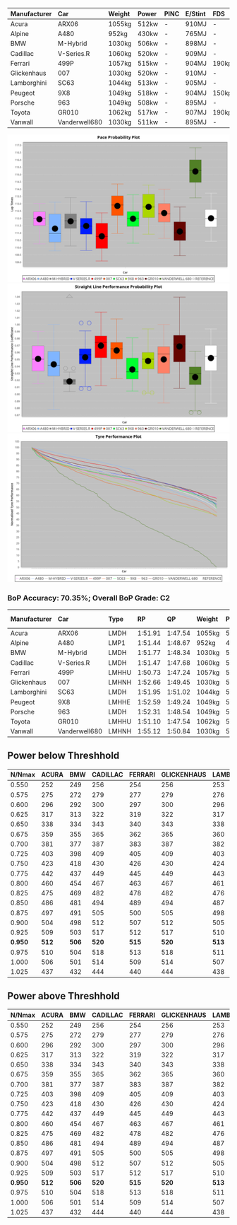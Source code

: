 |Manufacturer|Car|Weight|Power|PINC|E/Stint|FDS|
|:-|:-|:-|:-|:-|:-|:-|
|Acura|ARX06|1055kg|512kw|-|910MJ|-|
|Alpine|A480|952kg|430kw|-|765MJ|-|
|BMW|M-Hybrid|1030kg|506kw|-|898MJ|-|
|Cadillac|V-Series.R|1060kg|520kw|-|909MJ|-|
|Ferrari|499P|1057kg|515kw|-|904MJ|190kph|
|Glickenhaus|007|1030kg|520kw|-|910MJ|-|
|Lamborghini|SC63|1044kg|513kw|-|905MJ|-|
|Peugeot|9X8|1049kg|518kw|-|904MJ|150kph|
|Porsche|963|1049kg|508kw|-|895MJ|-|
|Toyota|GR010|1062kg|517kw|-|907MJ|190kph|
|Vanwall|Vanderwell680|1030kg|511kw|-|895MJ|-|

![PACECHART](./IMG/OFFICIAL.png)
![STRAIGHTLINEPERFORMANCECHART](./IMG/OFFICIAL_sp.png)
![TYREPERFORMANCECHART](./IMG/OFFICIAL_tw.png)

### BoP Accuracy: 70.35%; Overall BoP Grade: C2
|Manufacturer|Car|Type|RP|QP|Weight|Power¹|Threshhold|PINC|Power²|E/Stint|AVG Vmax|FDS|RDLC|L/Stint|BOP-Grade|ModelAccuracy|ModelPoints|Match%|
|:-|:-|:-|:-|:-|:-|:-|:-|:-|:-|:-|:-|:-|:-|:-|:-|:-|:-|:-|
|Acura|ARX06|LMDH|1:51.91|1:47.54|1055kg|512kw|0.0kph|-|512kw|910MJ|278.91kph|-|1.00|29|+C1|100.00%|995|78.37%|
|Alpine|A480|LMP1|1:51.44|1:48.67|952kg|430kw|0.0kph|-|430kw|765MJ|276.42kph|-|0.97|27|-A2|59.62%|840|93.14%|
|BMW|M-Hybrid|LMDH|1:51.77|1:48.34|1030kg|506kw|0.0kph|-|506kw|898MJ|275.56kph|-|1.04|29|-B1|98.60%|1690|86.73%|
|Cadillac|V-Series.R|LMDH|1:51.47|1:47.68|1060kg|520kw|0.0kph|-|520kw|909MJ|279.18kph|-|1.00|29|-C1|88.58%|2033|77.88%|
|Ferrari|499P|LMHHU|1:50.73|1:47.24|1057kg|515kw|210.0kph|-|515kw|904MJ|281.81kph|190kph|1.04|29|-Ω1|84.67%|2303|43.16%|
|Glickenhaus|007|LMHNH|1:52.66|1:49.45|1030kg|520kw|210.0kph|-|520kw|910MJ|282.09kph|-|0.96|29|+B1|96.64%|1639|85.74%|
|Lamborghini|SC63|LMDH|1:51.95|1:51.02|1044kg|513kw|0.0kph|-|513kw|905MJ|277.09kph|-|1.05|29|+B1|96.77%|419|86.94%|
|Peugeot|9X8|LMHHE|1:52.59|1:49.24|1049kg|518kw|210.0kph|-|518kw|904MJ|278.34kph|150kph|1.01|29|+B1|87.16%|2572|88.33%|
|Porsche|963|LMDH|1:52.31|1:48.54|1049kg|508kw|0.0kph|-|508kw|895MJ|278.72kph|-|1.01|29|~A1|93.05%|5740|100.00%|
|Toyota|GR010|LMHHU|1:51.10|1:47.54|1062kg|517kw|210.0kph|-|517kw|907MJ|281.62kph|190kph|1.03|29|-E1|90.17%|3255|59.88%|
|Vanwall|Vanderwell680|LMHNH|1:55.12|1:50.84|1030kg|511kw|210.0kph|-|511kw|895MJ|275.11kph|-|1.01|29|+Ω2|91.33%|611|-26.30%|

## Power below Threshhold
|N/Nmax|ACURA|BMW|CADILLAC|FERRARI|GLICKENHAUS|LAMBORGHINI|PEUGEOT|PORSCHE|TOYOTA|VANWALL|​|RPM|A480|
|:-|:-|:-|:-|:-|:-|:-|:-|:-|:-|:-|:-|:-|:-|
|0.550|252|249|256|254|256|253|255|250|255|252|​|--|-|
|0.575|275|272|279|277|279|276|278|273|278|275|​|--|-|
|0.600|296|292|300|297|300|296|299|293|298|295|​|--|-|
|0.625|317|313|322|319|322|317|321|314|320|316|​|--|-|
|0.650|338|334|343|340|343|338|342|335|341|337|​|--|-|
|0.675|359|355|365|362|365|360|364|357|363|359|​|--|-|
|0.700|381|377|387|383|387|382|386|378|385|380|​|--|-|
|0.725|403|398|409|405|409|403|407|399|407|402|​|--|-|
|0.750|423|418|430|426|430|424|428|420|427|422|​|--|-|
|0.775|442|437|449|445|449|443|447|439|446|441|​|5000|252|
|0.800|460|454|467|463|467|461|465|456|464|459|​|5500|298|
|0.825|475|469|482|478|482|476|480|471|479|474|​|6000|333|
|0.850|486|481|494|489|494|487|492|483|491|485|​|6500|376|
|0.875|497|491|505|500|505|498|503|493|502|496|​|7000|420|
|0.900|504|498|512|507|512|505|510|500|509|503|​|7500|431|
|0.925|509|503|517|512|517|510|515|505|514|508|​|8000|427|
|**0.950**|**512**|**506**|**520**|**515**|**520**|**513**|**518**|**508**|**517**|**511**|**​**|**8500**|**430**|
|0.975|510|504|518|513|518|511|516|506|515|509|​|9000|215|
|1.000|506|501|514|509|514|507|512|503|511|505|​|--|-|
|1.025|437|432|444|440|444|438|442|434|441|436|​|--|-|

## Power above Threshhold
|N/Nmax|ACURA|BMW|CADILLAC|FERRARI|GLICKENHAUS|LAMBORGHINI|PEUGEOT|PORSCHE|TOYOTA|VANWALL|​|RPM|A480|
|:-|:-|:-|:-|:-|:-|:-|:-|:-|:-|:-|:-|:-|:-|
|0.550|252|249|256|254|256|253|255|250|255|252|​|--|-|
|0.575|275|272|279|277|279|276|278|273|278|275|​|--|-|
|0.600|296|292|300|297|300|296|299|293|298|295|​|--|-|
|0.625|317|313|322|319|322|317|321|314|320|316|​|--|-|
|0.650|338|334|343|340|343|338|342|335|341|337|​|--|-|
|0.675|359|355|365|362|365|360|364|357|363|359|​|--|-|
|0.700|381|377|387|383|387|382|386|378|385|380|​|--|-|
|0.725|403|398|409|405|409|403|407|399|407|402|​|--|-|
|0.750|423|418|430|426|430|424|428|420|427|422|​|--|-|
|0.775|442|437|449|445|449|443|447|439|446|441|​|5000|252|
|0.800|460|454|467|463|467|461|465|456|464|459|​|5500|298|
|0.825|475|469|482|478|482|476|480|471|479|474|​|6000|333|
|0.850|486|481|494|489|494|487|492|483|491|485|​|6500|376|
|0.875|497|491|505|500|505|498|503|493|502|496|​|7000|420|
|0.900|504|498|512|507|512|505|510|500|509|503|​|7500|431|
|0.925|509|503|517|512|517|510|515|505|514|508|​|8000|427|
|**0.950**|**512**|**506**|**520**|**515**|**520**|**513**|**518**|**508**|**517**|**511**|**​**|**8500**|**430**|
|0.975|510|504|518|513|518|511|516|506|515|509|​|9000|215|
|1.000|506|501|514|509|514|507|512|503|511|505|​|--|-|
|1.025|437|432|444|440|444|438|442|434|441|436|​|--|-|
